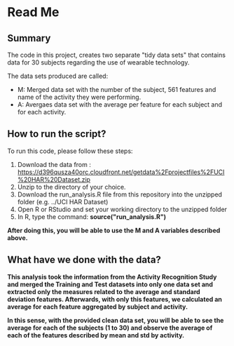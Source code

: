 # Read Me

## Summary

The code in this project, creates two separate "tidy data sets" that contains data for 30 subjects regarding the use of wearable technology.

The data sets produced are called:
- M: Merged data set with the number of the subject, 561 features and name of the activity they were performing.
- A: Avergaes data set with the average per feature for each subject and for each activity.

## How to run the script?

To run this code, please follow these steps:

1. Download the data from : https://d396qusza40orc.cloudfront.net/getdata%2Fprojectfiles%2FUCI%20HAR%20Dataset.zip 
2. Unzip to the directory of your choice.
3. Download the run_analysis.R file from this repository into the unzipped folder (e.g. ../UCI HAR Dataset)
4. Open R or RStudio and set your working directory to the unzipped folder
5. In R, type the command: <b>source("run_analysis.R")<b>

After doing this, you will be able to use the M and A variables described above.

## What have we done with the data?

This analysis took the information from the Activity Recognition Study and merged the Training and Test datasets into only one data set and extracted only the measures related to the average and standard deviation features. Afterwards, with only this features, we calculated an average for each feature aggregated by subject and activity.

In this sense, with the provided clean data set, you will be able to see the average for each of the subjects (1 to 30) and observe the average of each of the features described by mean and std by activity.

